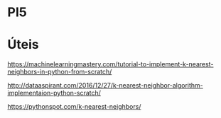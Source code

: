 # PI5

<H1>Úteis</h1>

https://machinelearningmastery.com/tutorial-to-implement-k-nearest-neighbors-in-python-from-scratch/

http://dataaspirant.com/2016/12/27/k-nearest-neighbor-algorithm-implementaion-python-scratch/

https://pythonspot.com/k-nearest-neighbors/
